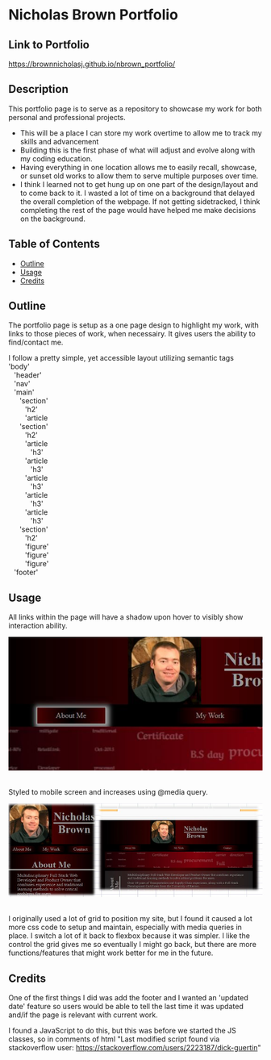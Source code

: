 # Nicholas Brown Portfolio
## Link to Portfolio
https://brownnicholasj.github.io/nbrown_portfolio/
## Description
This portfolio page is to serve as a repository to showcase my work for both personal and professional projects.
- This will be a place I can store my work overtime to allow me to  track my skills and advancement
- Building this is the first phase of what will adjust and evolve along with my coding education.
- Having everything in one location allows me to easily recall, showcase, or sunset old works to allow them to serve multiple purposes over time.
- I think I learned not to get hung up on one part of the design/layout and to come back to it.  I wasted a lot of time on a background that delayed the overall completion of the webpage. If not getting sidetracked, I think completing the rest of the page would have helped me make decisions on the background.
## Table of Contents 
- [Outline](#outline)
- [Usage](#usage)
- [Credits](#credits)
## Outline
The portfolio page is setup as a one page design to highlight my work, with links to those pieces of work, when necessairy.  It gives users the ability to find/contact me.

I follow a pretty simple, yet accessible layout utilizing semantic tags <br>
'body'<br>
&ensp; 'header'<br>
&ensp; 'nav'<br>
&ensp; 'main'<br>
&ensp; &ensp;        'section'<br>
&ensp; &ensp; &ensp;            'h2'<br>
&ensp; &ensp; &ensp;            'article<br>
&ensp; &ensp;        'section'<br>
&ensp; &ensp; &ensp;            'h2'<br>
&ensp; &ensp; &ensp;            'article<br>
&ensp; &ensp; &ensp; &ensp;                'h3'<br>
&ensp; &ensp; &ensp;            'article<br>
&ensp; &ensp; &ensp; &ensp;                'h3'<br>
&ensp; &ensp; &ensp;            'article<br>
&ensp; &ensp; &ensp; &ensp;                'h3'<br>
&ensp; &ensp; &ensp;            'article<br>
&ensp; &ensp; &ensp; &ensp;                'h3'<br>
&ensp; &ensp; &ensp;            'article<br>
&ensp; &ensp; &ensp; &ensp;                'h3'<br>
&ensp; &ensp;        'section'<br>
&ensp; &ensp; &ensp;            'h2'<br>
&ensp; &ensp; &ensp;            'figure'<br>
&ensp; &ensp; &ensp;            'figure'<br>
&ensp; &ensp; &ensp;            'figure'<br>
&ensp; 'footer'<br>

## Usage
All links within the page will have a shadow upon hover to visibly show interaction ability.


![alt text](./assets/images/shadowLink.jpg)<br><br>


Styled to mobile screen and increases using @media query.

![alt text](./assets/images/mediaQuery.jpg)<br><br>

I originally used a lot of grid to position my site, but I found it caused a lot more css code to setup and maintain, especially with media queries in place.  I switch a lot of it back to flexbox because it was simpler.  I like the control the grid gives me so eventually I might go back, but there are more functions/features that might work better for me in the future.
## Credits
One of the first things I did was add the footer and I wanted an 'updated date' feature so users would be able to tell the last time it was updated and/if the page is relevant with current work.

I found a JavaScript to do this, but this was before we started the JS classes, so in comments of html "Last modified script found via stackoverflow user: https://stackoverflow.com/users/2223187/dick-guertin"

